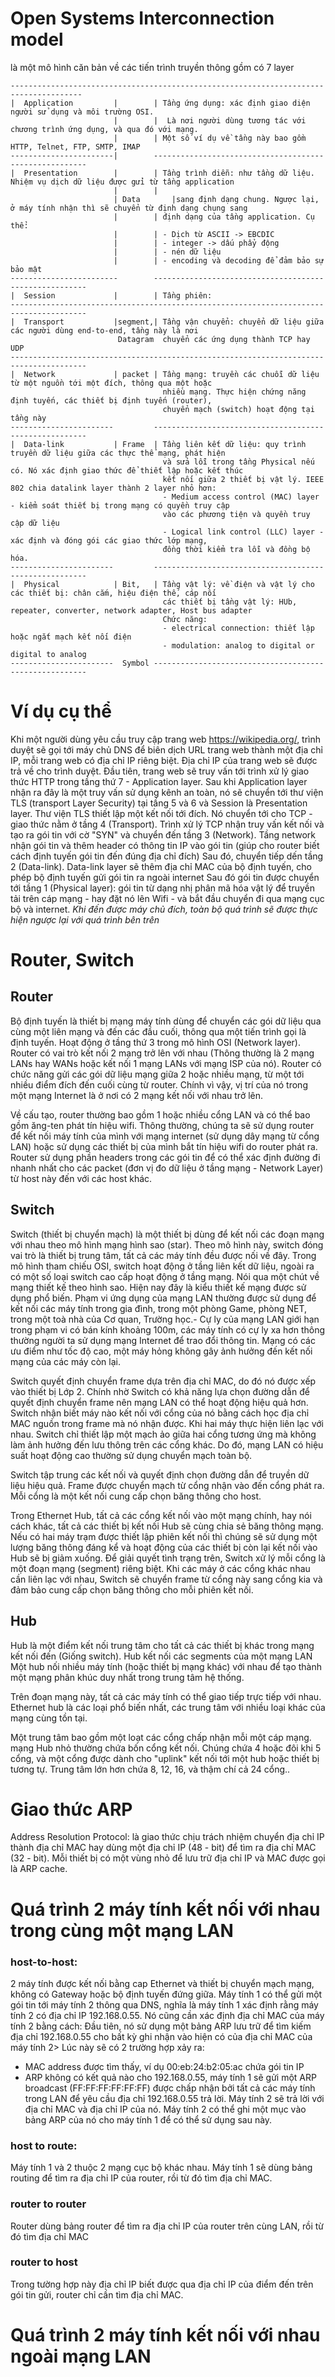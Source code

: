 # Open Systems Interconnection model 
là một mô hình căn bản về các tiến trình truyền thông gồm có 7 layer
```
--------------------------------------------------------------------------------------
|  Application         |        | Tầng ứng dụng: xác định giao diện người sử dụng và môi trường OSI. 
                       |        |  Là nơi người dùng tương tác với chương trình ứng dụng, và qua đó với mạng. 
                       |        | Một số ví dụ về tầng này bao gồm HTTP, Telnet, FTP, SMTP, IMAP
-----------------------|        -------------------------------------------------------
|  Presentation        |        | Tầng trình diễn: như tầng dữ liệu. Nhiệm vụ dịch dữ liệu được gửi từ tầng application
                       |        |
                       | Data       |sang định dạng chung. Ngược lại, ở máy tính nhận thì sẽ chuyển từ định dạng chung sang 
                       |        | định dạng của tầng application. Cụ thể:
                       |        | - Dịch từ ASCII -> EBCDIC
                       |        | - integer -> dấu phẩy động
                       |        | - nén dữ liệu
                       |        | - encoding và decoding để đảm bảo sự bảo mật
------------------------        -------------------------------------------------------
|  Session             |        | Tầng phiên: 
---------------------------------------------------------------------------------------
|  Transport           |segment,| Tầng vận chuyển: chuyển dữ liệu giữa các người dùng end-to-end, tầng này là nơi
                        Datagram  chuyển các ứng dụng thành TCP hay UDP
---------------------------------------------------------------------------------------
|  Network             | packet | Tầng mạng: truyền các chuỗi dữ liệu từ một nguồn tới một đích, thông qua một hoặc
                                  nhiều mạng. Thực hiện chứng năng định tuyến, các thiết bị định tuyến (router), 
                                  chuyển mạch (switch) hoạt động tại tầng này
-----------------------         -------------------------------------------------------
|  Data-link           | Frame  | Tầng liên kết dữ liệu: quy trình truyền dữ liệu giữa các thực thể mạng, phát hiện
                                  và sửa lỗi trong tầng Physical nếu có. Nó xác định giao thức để thiết lập hoặc kết thúc 
                                  kết nối giữa 2 thiết bị vật lý. IEEE 802 chia datalink layer thành 2 layer nhỏ hơn:
                                  - Medium access control (MAC) layer - kiểm soát thiết bị trong mạng có quyền truy cập
                                  vào các phương tiện và quyền truy cập dữ liệu
                                  - Logical link control (LLC) layer - xác định và đóng gói các giao thức lớp mạng,
                                  đồng thời kiểm tra lỗi và đồng bộ hóa.                                   
-----------------------         -------------------------------------------------------
|  Physical            | Bit,   | Tầng vật lý: về điện và vật lý cho các thiết bị: chân cắm, hiệu điện thế, cáp nối
                                  các thiết bị tầng vật lý: HUb, repeater, converter, network adapter, Host bus adapter
                                  Chức năng:
                                  - electrical connection: thiết lập hoặc ngắt mạch kết nối điện
                                  - modulation: analog to digital or digital to analog 
-----------------------  Symbol -------------------------------------------------------
```

# Ví dụ cụ thể
Khi một người dùng yêu cầu truy cập trang web https://wikipedia.org/, trình duyệt sẽ gọi tới máy chủ DNS để biên dịch URL trang web thành một địa chỉ IP, mỗi trang web có địa chỉ IP riêng biệt. Địa chỉ IP của trang web sẽ được trả về cho trình duyệt.
Đầu tiên, trang web sẽ truy vấn tới trình xử lý giao thức HTTP trong tầng thứ 7 - Application layer. Sau khi Application layer nhận ra đây là một truy vấn sử dụng kênh an toàn, nó sẽ chuyển tới thư viện TLS (transport Layer Security) tại tầng 5 và 6 và Session là Presentation layer. Thư viện TLS thiết lập một kết nối tới đích. Nó chuyển tới cho TCP - giao thức nằm ở tầng 4 (Transport). 
Trình xử lý TCP nhận truy vấn kết nối và tạo ra gói tin với cờ "SYN" và chuyển đến tầng 3 (Network). 
Tầng network nhận gói tin và thêm header có thông tin IP vào gói tin (giúp cho router biết cách định tuyến gói tin đến đúng địa chỉ đích)
Sau đó, chuyển tiếp dến tầng 2 (Data-link). Data-link layer sẽ thêm địa chỉ MAC của bộ định tuyến, cho phép bộ định tuyến gửi gói tin ra ngoài internet
Sau đó gói tin được chuyển tới tầng 1 (Physical layer): gói tin từ dạng nhị phân mã hóa vật lý để truyền tải trên cáp mạng - hay đặt nó lên Wifi - và bắt đầu chuyển đi qua mạng cục bộ và internet. 
*Khi đến được máy chủ đích, toàn bộ quá trình sẽ được thực hiện ngược lại với quá trình bên trên*

# Router, Switch
## Router
Bộ định tuyến là thiết bị mạng máy tính dùng để chuyển các gói dữ liệu qua cùng một liên mạng và đến các đầu cuối, thông qua một tiến trình gọi là định tuyến. Hoạt động ở tầng thứ 3 trong mô hình OSI (Network layer).
Router có vai trò kết nối 2 mạng trở lên với nhau (Thông thường là 2 mạng LANs hay WANs hoặc kết nối 1 mạng LANs với mạng ISP của nó). Router có chức năng gửi các gói dữ liệu mạng giữa 2 hoặc nhiều mạng, từ một tới nhiều điểm đích đến cuối cùng từ router. Chính vì vậy, vị trí của nó trong một mạng Internet là ở nơi có 2 mạng kết nối với nhau trở lên.

Về cấu tạo, router thường bao gồm 1 hoặc nhiều cổng LAN và có thể bao gồm ăng-ten phát tín hiệu wifi. Thông thường, chúng ta sẽ sử dụng router để kết nối máy tính của mình với mạng internet (sử dụng dây mạng từ cổng LAN) hoặc sử dụng các thiết bị của mình bắt tín hiệu wifi do router phát ra.
Router sử dụng phần headers trong các gói tin để có thể xác định đường đi nhanh nhất cho các packet (đơn vị đo dữ liệu ở tầng mạng - Network Layer) từ host này đến với các host khác.
## Switch
Switch (thiết bị chuyển mạch) là một thiết bị dùng để kết nối các đoạn mạng với nhau theo mô hình mạng hình sao (star). Theo mô hình này, switch đóng vai trò là thiết bị trung tâm, tất cả các máy tính đều được nối về đây. Trong mô hình tham chiếu OSI, switch hoạt động ở tầng liên kết dữ liệu, ngoài ra có một số loại switch cao cấp hoạt động ở tầng mạng.
Nói qua một chút về mạng thiết kế theo hình sao. Hiện nay đây là kiểu thiết kế mạng được sử dụng phổ biến. Phạm vi ứng dụng của mạng LAN thường được sử dụng để kết nối các máy tính trong gia đình, trong một phòng Game, phòng NET, trong một toà nhà của Cơ quan, Trường học.- Cự ly của mạng LAN giới hạn trong phạm vi có bán kính khoảng 100m, các máy tính có cự ly xa hơn thông thường người ta sử dụng mạng Internet để trao đổi thông tin. Mạng có các ưu điểm như tốc độ cao, một máy hỏng không gây ảnh hưởng đến kết nối mạng của các máy còn lại.

Switch quyết định chuyển frame dựa trên địa chỉ MAC, do đó nó được xếp vào thiết bị Lớp 2. Chính nhờ Switch có khả năng lựa chọn đường dẫn để quyết định chuyển frame nên mạng LAN có thể hoạt động hiệu quả hơn.
Switch nhận biết máy nào kết nối với cổng của nó bằng cách học địa chỉ MAC nguồn trong frame mà nó nhận được. Khi hai máy thực hiện liên lạc với nhau. Switch chỉ thiết lập một mạch ảo giữa hai cổng tương ứng mà không làm ảnh hưởng đến lưu thông trên các cổng khác. Do đó, mạng LAN có hiệu suất hoạt động cao thường sử dụng chuyển mạch toàn bộ.

Switch tập trung các kết nối và quyết định chọn đường dẫn để truyền dữ liệu hiệu quả. Frame được chuyển mạch từ cổng nhận vào đến cổng phát ra. Mỗi cổng là một kết nối cung cấp chọn băng thông cho host.

Trong Ethernet Hub, tất cả các cổng kết nối vào một mạng chính, hay nói cách khác, tất cả các thiết bị kết nối Hub sẽ cùng chia sẻ băng thông mạng. Nếu có hai máy trạm được thiết lập phiên kết nối thì chúng sẽ sử dụng một lượng băng thông đáng kể và hoạt động của các thiết bị còn lại kết nối vào Hub sẽ bị giảm xuống.
Để giải quyết tình trạng trên, Switch xử lý mỗi cổng là một đoạn mạng (segment) riêng biệt. Khi các máy ở các cổng khác nhau cần liên lạc với nhau, Switch sẽ chuyển frame từ cổng này sang cổng kia và đảm bảo cung cấp chọn băng thông cho mỗi phiên kết nối.
## Hub
Hub là một điểm kết nối trung tâm cho tất cả các thiết bị khác trong mạng kết nối đến (Giống switch). Hub kết nối các segments của một mạng LAN
Một hub nối nhiều máy tính (hoặc thiết bị mạng khác) với nhau để tạo thành một mạng phân khúc duy nhất trong trung tâm hệ thống.

Trên đoạn mạng này, tất cả các máy tính có thể giao tiếp trực tiếp với nhau. Ethernet hub là các loại phổ biến nhất, các trung tâm với nhiều loại khác của mạng cùng tồn tại.

Một trung tâm bao gồm một loạt các cổng chấp nhận mỗi một cáp mạng. mạng Hub nhỏ thường chứa bốn cổng kết nối. Chúng chứa 4 hoặc đôi khi 5 cổng, và một cổng được dành cho "uplink" kết nối tới một hub hoặc thiết bị tương tự. Trung tâm lớn hơn chứa 8, 12, 16, và thậm chí cả 24 cổng..

# Giao thức ARP
Address Resolution Protocol: là giao thức chịu trách nhiệm chuyển địa chỉ IP thành địa chỉ MAC hay dùng một địa chỉ IP (48 - bit) để tìm ra địa chỉ MAC (32 - bit). Mỗi thiết bị có một vùng nhỏ để lưu trữ địa chỉ IP và MAC được gọi là ARP cache. 
# Quá trình 2 máy tính kết nối với nhau trong cùng một mạng LAN
### host-to-host: 
2 máy tính được kết nối bằng cap Ethernet và thiết bị chuyển mạch mạng, không có Gateway hoặc bộ định tuyến đứng giữa. Máy tính 1 có thể gửi một gói tin tới máy tính 2 thông qua DNS, nghĩa là máy tính 1 xác định rằng máy tính 2 có địa chỉ IP 192.168.0.55. Nó cũng cần xác định địa chỉ MAC của máy tính 2 bằng cách: Đầu tiên, nó sử dụng một bảng ARP lưu trữ để tìm kiếm địa chỉ 192.168.0.55 cho bất kỳ ghi nhận vào hiện có của địa chỉ MAC của máy tính 2> Lúc này sẽ có 2 trường hợp xảy ra:
- MAC address được tìm thấy, ví dụ 00:eb:24:b2:05:ac chứa gói tin IP
- ARP không có kết quả nào cho 192.168.0.55, máy tính 1 sẽ gửi một ARP broadcast (FF:FF:FF:FF:FF:FF) được chấp nhận bởi tất cả các máy tính trong LAN để yêu cầu địa chỉ 192.168.0.55 trả lời. Máy tính 2 sẽ trả lời với địa chỉ MAC và địa chỉ IP của nó. Máy tính 2 có thể ghi một mục vào bảng ARP của nó cho máy tính 1 để có thể sử dụng sau này. 
### host to route: 
Máy tính 1 và 2 thuộc 2 mạng cục bộ khác nhau. Máy tính 1 sẽ dùng bảng routing để tìm ra địa chỉ IP của router, rồi từ đó tìm địa chỉ MAC. 
### router to router
Router dùng bảng router để tìm ra địa chỉ IP của router trên cùng LAN, rồi từ đó tìm địa chỉ MAC
### router to host
Trong tường hợp này địa chỉ IP biết được qua địa chỉ IP của điểm đến trên gói tin gửi, router chỉ cần tìm địa chỉ MAC. 
# Quá trình 2 máy tính kết nối với nhau ngoài mạng LAN

